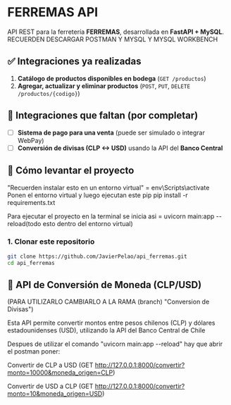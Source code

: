 # FERREMAS API

API REST para la ferretería **FERREMAS**, desarrollada en **FastAPI + MySQL**.
RECUERDEN DESCARGAR POSTMAN Y MYSQL Y MYSQL WORKBENCH 
## ✅ Integraciones ya realizadas

1. **Catálogo de productos disponibles en bodega** (`GET /productos`)
2. **Agregar, actualizar y eliminar productos** (`POST`, `PUT`, `DELETE /productos/{codigo}`)

## 🧠 Integraciones que faltan (por completar)

- [ ] **Sistema de pago para una venta** (puede ser simulado o integrar WebPay)
- [ ] **Conversión de divisas (CLP <-> USD)** usando la API del **Banco Central**

## 🚀 Cómo levantar el proyecto
"Recuerden instalar esto en un entorno virtual" = env\Scripts\activate 
Ponen el entorno virtual y luego ejecutan este pip
pip install -r requirements.txt 

Para ejecutar el proyecto en la terminal se inicia asi = uvicorn main:app --reload(todo esto dentro del entorno virtual)


### 1. Clonar este repositorio

```bash 
git clone https://github.com/JavierPelao/api_ferremas.git
cd api_ferremas
```

## 💱 API de Conversión de Moneda (CLP/USD)

(PARA UTILIZARLO CAMBIARLO A LA RAMA (branch) "Conversion de Divisas")

Esta API permite convertir montos entre pesos chilenos (CLP) y dólares estadounidenses (USD), utilizando la API del Banco Central de Chile

Despues de utilizar el comando "uvicorn main:app --reload" hay que abrir el postman poner:

Convertir de CLP a USD
(GET http://127.0.0.1:8000/convertir?monto=10000&moneda_origen=CLP)

Convertir de USD a CLP
(GET http://127.0.0.1:8000/convertir?monto=10&moneda_origen=USD)



